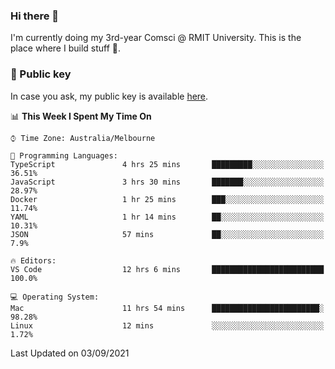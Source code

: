 ### Hi there 👋

I'm currently doing my 3rd-year Comsci @ RMIT University. This is the place where I build stuff 👀. 

### 🔑 Public key

In case you ask, my public key is available [here](https://public.auspham.dev/).

<!--START_SECTION:waka-->
📊 **This Week I Spent My Time On** 

```text
⌚︎ Time Zone: Australia/Melbourne

💬 Programming Languages: 
TypeScript               4 hrs 25 mins       █████████░░░░░░░░░░░░░░░░   36.51% 
JavaScript               3 hrs 30 mins       ███████░░░░░░░░░░░░░░░░░░   28.97% 
Docker                   1 hr 25 mins        ███░░░░░░░░░░░░░░░░░░░░░░   11.74% 
YAML                     1 hr 14 mins        ██░░░░░░░░░░░░░░░░░░░░░░░   10.31% 
JSON                     57 mins             ██░░░░░░░░░░░░░░░░░░░░░░░   7.9%

🔥 Editors: 
VS Code                  12 hrs 6 mins       █████████████████████████   100.0%

💻 Operating System: 
Mac                      11 hrs 54 mins      ████████████████████████░   98.28% 
Linux                    12 mins             ░░░░░░░░░░░░░░░░░░░░░░░░░   1.72%

```


 Last Updated on 03/09/2021
<!--END_SECTION:waka-->

<!--
**rockmanvnx6/rockmanvnx6** is a ✨ _special_ ✨ repository because its `README.md` (this file) appears on your GitHub profile.

Here are some ideas to get you started:

- 🔭 I’m currently working on ...
- 🌱 I’m currently learning ...
- 👯 I’m looking to collaborate on ...
- 🤔 I’m looking for help with ...
- 💬 Ask me about ...
- 📫 How to reach me: ...
- 😄 Pronouns: ...
- ⚡ Fun fact: ...
-->
